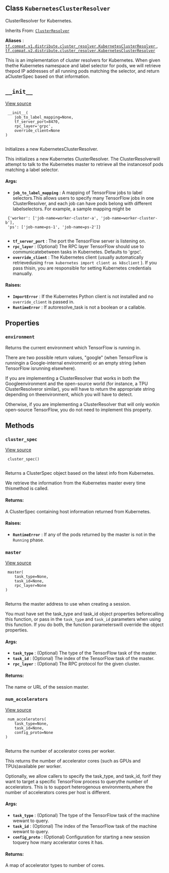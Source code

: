 

## Class  `KubernetesClusterResolver` 
ClusterResolver for Kubernetes.

Inherits From: [ `ClusterResolver` ](https://tensorflow.google.cn/api_docs/python/tf/distribute/cluster_resolver/ClusterResolver)

**Aliases** : [ `tf.compat.v1.distribute.cluster_resolver.KubernetesClusterResolver` ](/api_docs/python/tf/distribute/cluster_resolver/KubernetesClusterResolver), [ `tf.compat.v2.distribute.cluster_resolver.KubernetesClusterResolver` ](/api_docs/python/tf/distribute/cluster_resolver/KubernetesClusterResolver)

This is an implementation of cluster resolvers for Kubernetes. When given thethe Kubernetes namespace and label selector for pods, we will retrieve thepod IP addresses of all running pods matching the selector, and return aClusterSpec based on that information.

##  `__init__` 
[View source](https://github.com/tensorflow/tensorflow/blob/r2.0/tensorflow/python/distribute/cluster_resolver/kubernetes_cluster_resolver.py#L44-L94)

```
 __init__(
    job_to_label_mapping=None,
    tf_server_port=8470,
    rpc_layer='grpc',
    override_client=None
)
 
```

Initializes a new KubernetesClusterResolver.

This initializes a new Kubernetes ClusterResolver. The ClusterResolverwill attempt to talk to the Kubernetes master to retrieve all the instancesof pods matching a label selector.

#### Args:
- **`job_to_label_mapping`** : A mapping of TensorFlow jobs to label selectors.This allows users to specify many TensorFlow jobs in one ClusterResolver, and each job can have pods belong with different labelselectors. For example, a sample mapping might be


```
 {'worker': ['job-name=worker-cluster-a', 'job-name=worker-cluster-b'],
 'ps': ['job-name=ps-1', 'job-name=ps-2']}
 
```

- **`tf_server_port`** : The port the TensorFlow server is listening on.
- **`rpc_layer`** : (Optional) The RPC layer TensorFlow should use to communicatebetween tasks in Kubernetes. Defaults to 'grpc'.
- **`override_client`** : The Kubernetes client (usually automatically retrievedusing  `from kubernetes import client as k8sclient` ). If you pass thisin, you are responsible for setting Kubernetes credentials manually.


#### Raises:
- **`ImportError`** : If the Kubernetes Python client is not installed and no `override_client`  is passed in.
- **`RuntimeError`** : If autoresolve_task is not a boolean or a callable.


## Properties


###  `environment` 
Returns the current environment which TensorFlow is running in.

There are two possible return values, "google" (when TensorFlow is runningin a Google-internal environment) or an empty string (when TensorFlow isrunning elsewhere).

If you are implementing a ClusterResolver that works in both the Googleenvironment and the open-source world (for instance, a TPU ClusterResolveror similar), you will have to return the appropriate string depending on theenvironment, which you will have to detect.

Otherwise, if you are implementing a ClusterResolver that will only workin open-source TensorFlow, you do not need to implement this property.

## Methods


###  `cluster_spec` 
[View source](https://github.com/tensorflow/tensorflow/blob/r2.0/tensorflow/python/distribute/cluster_resolver/kubernetes_cluster_resolver.py#L122-L158)

```
 cluster_spec()
 
```

Returns a ClusterSpec object based on the latest info from Kubernetes.

We retrieve the information from the Kubernetes master every time thismethod is called.

#### Returns:
A ClusterSpec containing host information returned from Kubernetes.

#### Raises:
- **`RuntimeError`** : If any of the pods returned by the master is not in the `Running`  phase.


###  `master` 
[View source](https://github.com/tensorflow/tensorflow/blob/r2.0/tensorflow/python/distribute/cluster_resolver/kubernetes_cluster_resolver.py#L96-L120)

```
 master(
    task_type=None,
    task_id=None,
    rpc_layer=None
)
 
```

Returns the master address to use when creating a session.

You must have set the task_type and task_id object properties beforecalling this function, or pass in the  `task_type`  and  `task_id` parameters when using this function. If you do both, the function parameterswill override the object properties.

#### Args:
- **`task_type`** : (Optional) The type of the TensorFlow task of the master.
- **`task_id`** : (Optional) The index of the TensorFlow task of the master.
- **`rpc_layer`** : (Optional) The RPC protocol for the given cluster.


#### Returns:
The name or URL of the session master.

###  `num_accelerators` 
[View source](https://github.com/tensorflow/tensorflow/blob/r2.0/tensorflow/python/distribute/cluster_resolver/cluster_resolver.py#L125-L160)

```
 num_accelerators(
    task_type=None,
    task_id=None,
    config_proto=None
)
 
```

Returns the number of accelerator cores per worker.

This returns the number of accelerator cores (such as GPUs and TPUs)available per worker.

Optionally, we allow callers to specify the task_type, and task_id, forif they want to target a specific TensorFlow process to querythe number of accelerators. This is to support heterogenous environments,where the number of accelerators cores per host is different.

#### Args:
- **`task_type`** : (Optional) The type of the TensorFlow task of the machine wewant to query.
- **`task_id`** : (Optional) The index of the TensorFlow task of the machine wewant to query.
- **`config_proto`** : (Optional) Configuration for starting a new session toquery how many accelerator cores it has.


#### Returns:
A map of accelerator types to number of cores.

